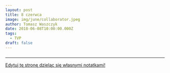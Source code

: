 ```yaml
---
layout: post
title: 8 czerwca
image: img/june/collaborator.jpeg
author: Tomasz Waszczyk
date: 2018-06-08T10:00:00.000Z
tags:
  - TVP
draft: false
---
```


###

---

<a href="https://github.com/TomaszWaszczyk/historia.waszczyk.com/edit/master/src/content/june-8.md" target="_blank">Edytuj tę stronę dzieląc się własnymi notatkami!</a>
